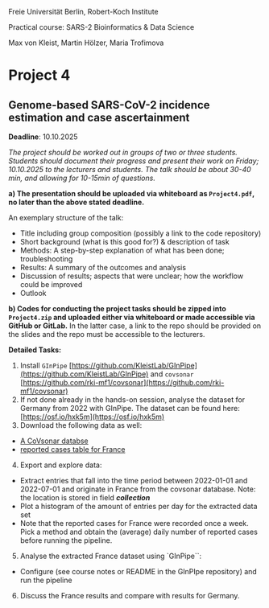 Freie Universität Berlin, Robert-Koch Institute

Practical course: SARS-2 Bioinformatics & Data Science

Max von Kleist, Martin Hölzer, Maria Trofimova

# Project 4

## Genome-based SARS-CoV-2 incidence estimation and case ascertainment

**Deadline**: 10.10.2025

*The project should be worked out in groups of two or three students. Students should document their progress and present their work on Friday; 10.10.2025 to the lecturers and students. The talk should be about 30-40 min, and allowing for 10-15min of questions.*

**a) The presentation should be uploaded via whiteboard as `Project4.pdf`, no later than the above stated deadline.**

An exemplary structure of the talk: 
*	Title including group composition (possibly a link to the code repository)
*	Short background (what is this good for?) & description of task
*	Methods: A step-by-step explanation of what has been done; troubleshooting
*	Results: A summary of the outcomes and analysis
*	Discussion of results; aspects that were unclear; how the workflow could be improved 
*	Outlook

**b) Codes for conducting the project tasks should be zipped into `Project4.zip` and uploaded either via whiteboard or made accessible via GitHub or GitLab.** In the latter case, a link to the repo should be provided on the slides and the repo must be accessible to the lecturers.

**Detailed Tasks:**

1) Install `GInPipe` [https://github.com/KleistLab/GInPipe](https://github.com/KleistLab/GInPipe) and `covsonar` [https://github.com/rki-mf1/covsonar](https://github.com/rki-mf1/covsonar)
2) If not done already in the hands-on session, analyse the dataset for Germany from 2022 with GInPipe. The dataset can be found here: [https://osf.io/hxk5m](https://osf.io/hxk5m)
3) Download the following data as well:
  * [A CoVsonar databse](https://osf.io/uchtg)
  * [reported cases table for France](https://osf.io/jptkw)
4) Export and explore data:
  * Extract entries that fall into the time period between 2022-01-01 and 2022-07-01 and originate in France from the covsonar database. Note: the location is stored in field ***collection***
  * Plot a histogram of the amount of entries per day for the extracted data set
  * Note that the reported cases for France were recorded once a week. Pick a method and obtain the (average) daily number of reported cases before running the pipeline.
5) Analyse the extracted France dataset using `GInPipe``:
  * Configure (see course notes or README in the GInPIpe repository) and run the pipeline
6) Discuss the France results and compare with results for Germany.